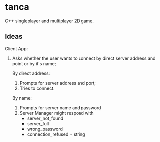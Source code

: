 # tanca
C++ singleplayer and multiplayer 2D game.

## Ideas

Client App:

1. Asks whether the user wants to connect by direct server address and point or by it's name;

    By direct address:
    
    1. Prompts for server address and port;
    2. Tries to connect.

    By name:
    1. Prompts for server name and password
    2. Server Manager might respond with
        - server_not_found 
        - server_full
        - wrong_password
        - connection_refused + string

